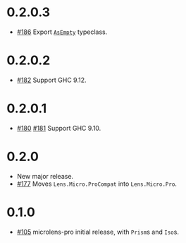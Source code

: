 # 0.2.0.3

* [#186](https://github.com/stevenfontanella/microlens/issues/186) Export [`AsEmpty`](https://hackage.haskell.org/package/microlens-pro/docs/Lens-Micro-Pro.html#t:AsEmpty) typeclass.

# 0.2.0.2

* [#182](https://github.com/stevenfontanella/microlens/pull/182) Support GHC 9.12.

# 0.2.0.1

* [#180](https://github.com/stevenfontanella/microlens/pull/180) [#181](https://github.com/stevenfontanella/microlens/pull/181) Support GHC 9.10.

# 0.2.0

* New major release.
* [#177](https://github.com/stevenfontanella/microlens/issues/177) Moves `Lens.Micro.ProCompat` into `Lens.Micro.Pro`.

# 0.1.0

* [#105](https://github.com/stevenfontanella/microlens/issues/105) microlens-pro initial release, with `Prism`s and `Iso`s.
